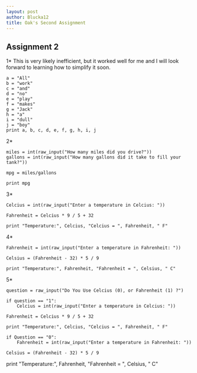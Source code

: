 ```yaml
---
layout: post
author: Blucka12
title: Oak's Second Assignment
---
```


## Assignment 2

1* This is very likely inefficient, but it worked well for me and I will look forward to learning how to simplify it soon.
```
a = "All"
b = "work"
c = "and"
d = "no"
e = "play"
f = "makes"
g = "Jack"
h = "a"
i = "dull"
j = "boy"
print a, b, c, d, e, f, g, h, i, j
```

2*
```
miles = int(raw_input("How many miles did you drive?"))
gallons = int(raw_input("How many gallons did it take to fill your tank?"))

mpg = miles/gallons

print mpg
```
3*
```
Celcius = int(raw_input("Enter a temperature in Celcius: "))

Fahrenheit = Celcius * 9 / 5 + 32

print "Temperature:", Celcius, "Celcius = ", Fahrenheit, " F"
```
4* 
```
Fahrenheit = int(raw_input("Enter a temperature in Fahrenheit: "))

Celsius = (Fahrenheit - 32) * 5 / 9

print "Temperature:", Fahrenheit, "Fahrenheit = ", Celsius, " C"
```
5*
```
question = raw_input("Do You Use Celcius (0), or Fahrenheit (1) ?")

if question == "1":
    Celcius = int(raw_input("Enter a temperature in Celcius: "))

Fahrenheit = Celcius * 9 / 5 + 32

print "Temperature:", Celcius, "Celcius = ", Fahrenheit, " F"

if Question == "0":
    Fahrenheit = int(raw_input("Enter a temperature in Fahrenheit: "))

Celsius = (Fahrenheit - 32) * 5 / 9
```

print "Temperature:", Fahrenheit, "Fahrenheit = ", Celsius, " C"
